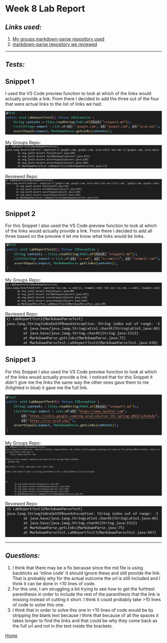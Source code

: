 # Week 8 Lab Report

## *Links used:*
1. [My groups markdown-parse repository used](https://github.com/jina-leemon/markdown-parser)
2. [markdown-parse repository we reviewed](https://github.com/TheJoeship/markdown-parser-fork)

---
## *Tests:*
## Snippet 1 
I used the VS Code preview function to look at which of the links would actually provide a link. From there I decided to add the three out of the four that were actual links to the list of links we had. 

![Test 1 Code](Test1-Snippet1.jpg)

My Groups Repo: 
![](snippet1-1.jpg)

Reviewed Repo: 
![](snippet1-2.jpg)

## Snippet 2  
For this Snippet I also used the VS Code preview function to look at which of the links would actually provide a link. From there I decided to add all three based on the preview it let me know what links would be links.  

![Test 2 Code](Test2-Snippet2.jpg)

My Groups Repo: 
![](snippet2-1.jpg)

Reviewed Repo:
![](snippet2-2.jpg)

## Snippet 3  
For this Snippet I also used the VS Code preview function to look at which of the links would actually provide a link. I noticed that for this Snippet it didn't give me the links the same way the other ones gave them to me (hilighted in blue) it gave me the full link. 

![Test 3 Code](Test3-Snippet3.jpg)

My Groups Repo: 
![](snippet3-1.jpg)

Reviewed Repo:
![](snippet3-2.jpg)

---
## *Questions:* 
1. I think that there may be a fix because since the md file is using backticks as 'inline code' it should ignore these and still provide the link. That is probably why for the actual outcome the url is still included and I think it can be done in <10 lines of code.   
2. For this one, I am struggling a bit trying to see how to get the furthest parenthesis in order to include the rest of the paranthesis that the link is missing instead of cutting it short. I think it could probably take >10 lines of code to solve this one. 
3. I think that in order to solve this one in <10 lines of code would be by stripping the blank text because I think that because of all the spaces it takes longer to find the links and that could be why they come back as the full url and not in the text inside the brackets. 

[Home](https://pgrimaldo03.github.io/cse15l-lab-reports/)